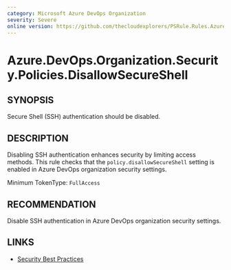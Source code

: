```yaml
---
category: Microsoft Azure DevOps Organization  
severity: Severe  
online version: https://github.com/thecloudexplorers/PSRule.Rules.AzureDevOps/tree/main/src/PSRule.Rules.AzureDevOps/en/Azure.DevOps.Organization.Security.Policies.DisallowSecureShell.md  
---
```


# Azure.DevOps.Organization.Security.Policies.DisallowSecureShell

## SYNOPSIS

Secure Shell (SSH) authentication should be disabled.

## DESCRIPTION

Disabling SSH authentication enhances security by limiting access methods. This rule checks that the `policy.disallowSecureShell` setting is enabled in Azure DevOps organization security settings.

Minimum TokenType: `FullAccess`

## RECOMMENDATION

Disable SSH authentication in Azure DevOps organization security settings.

## LINKS

- [Security Best Practices](https://learn.microsoft.com/en-us/azure/devops/organizations/security/security-best-practices)
